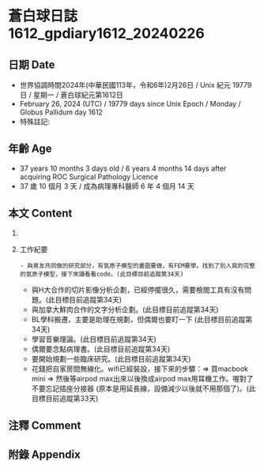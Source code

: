 [_metadata_:encoding]: - "utf-8"
[_metadata_:language]: - "zh-Hant-TW"
[_metadata_:fileformat]: - "markdown"
[_metadata_:MIME_type]: - "text/plain"
[_metadata_:markdown_version]: - "commonmark version 0.30"
[_metadata_:markdown_spec]: - "https://spec.commonmark.org/0.30/"

# 蒼白球日誌1612_gpdiary1612_20240226 #

## 日期 Date ##

* 世界協調時間2024年(中華民國113年，令和6年)2月26日 / Unix 紀元 19779 日 / 星期一 / 蒼白球紀元第1612日
* February 26, 2024 (UTC) / 19779 days since Unix Epoch / Monday / Globus Pallidum day 1612
* 特殊註記:

## 年齡 Age ##

* 37 years 10 months 3 days old / 6 years 4 months 14 days after acquiring ROC Surgical Pathology Licence
* 37 歲 10 個月 3 天 / 成為病理專科醫師 6 年 4 個月 14 天

## 本文 Content ##

1. 

    
2. 工作紀要

       - 與男友共同做的研究部分，有氫原子模型的畫圖要做，有FEM要學。找到了別人寫的完整的氫原子模型，接下來讀看看code。(此目標目前追蹤第34天)
   - 與H大合作的切片影像分析企劃，已經停擺很久，需要檢閱工具有沒有問題。(此目標目前追蹤第34天)
   - 與加拿大鮮肉合作的文字分析企劃。(此目標目前追蹤第34天)
   - BL學科搬遷，主要是助理在規劃，但偶爾也要盯一下 (此目標目前追蹤第34天)
   - 學習音樂理論。(此目標目前追蹤第34天)
   - 偶爾要念點病理書。(此目標目前追蹤第34天)
   - 要開始規劃一些臨床研究。(此目標目前追蹤第34天)
   - 花錢把自家房間無線化。wifi已經裝設，接下來的步驟：=> 買macbook mini => 然後等airpod max出來以後換成airpod max用耳機工作。喔對了不要忘記插座分接器 (原本是用延長線，設備減少以後就不用那個了)。(此目標目前追蹤第33天)


## 注釋 Comment ##


## 附錄 Appendix ##

